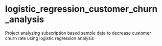 # logistic_regression_customer_churn_analysis
Project analyzing subscription based sample data to decrease customer churn rate using logistic regression analysis
